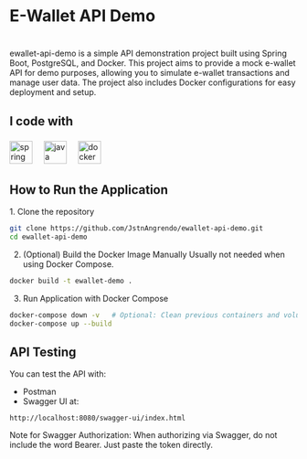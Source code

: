 <h1 align="left">E-Wallet API Demo</h1>

###


###

###

<p align="left"><br><b></b>ewallet-api-demo is a simple API demonstration project built using Spring Boot, PostgreSQL, and Docker. This project aims to provide a mock e-wallet API for demo purposes, allowing you to simulate e-wallet transactions and manage user data. The project also includes Docker configurations for easy deployment and setup.<b></b></p>

###

<h2 align="left">I code with</h2>

###

<div align="left">
  <img src="https://cdn.jsdelivr.net/gh/devicons/devicon/icons/spring/spring-original.svg" height="40" alt="spring logo"  />
  <img width="12" />
  <img src="https://cdn.jsdelivr.net/gh/devicons/devicon/icons/java/java-original.svg" height="40" alt="java logo"  />
  <img width="12" />
  <img src="https://cdn.jsdelivr.net/gh/devicons/devicon/icons/docker/docker-original.svg" height="40" alt="docker logo"  />
</div>

###
<h2 align="left">How to Run the Application</h2>
1. Clone the repository
<br>

```bash
git clone https://github.com/JstnAngrendo/ewallet-api-demo.git
cd ewallet-api-demo
```
2. (Optional) Build the Docker Image Manually
Usually not needed when using Docker Compose.

```bash
docker build -t ewallet-demo .
```

3. Run Application with Docker Compose
```bash
docker-compose down -v   # Optional: Clean previous containers and volumes
docker-compose up --build
```


<h2 align="left">API Testing</h2>
You can test the API with:
<ul>
  <li>Postman</li>
  <li>Swagger UI at: </li>
</ul>

```
http://localhost:8080/swagger-ui/index.html
```
Note for Swagger Authorization:
When authorizing via Swagger, do not include the word Bearer. Just paste the token directly.

